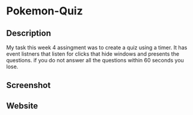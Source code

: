# Pokemon-Quiz

## Description

My task this week 4 assingment was to create a quiz using a timer. It has event listners that listen for clicks that hide windows and presents the questions. if you do not answer all the questions within 60 seconds you lose.

## Screenshot

## Website
